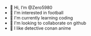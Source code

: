 - 👋 Hi, I’m @Zero5980
- 👀 I'm interested in football
- 🌱 I'm currently learning coding 
- 💞️ I'm looking to collaborate on github 
- 🎥 I like detective conan anime
<!---
Zero5980/Zero5980 is a ✨ special ✨ repository because its `README.md` (this file) appears on your GitHub profile.
You can click the Preview link to take a look at your changes.
--->
